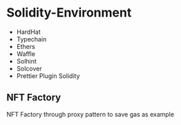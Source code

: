 # Solidity-Environment

- HardHat
- Typechain
- Ethers
- Waffle
- Solhint
- Solcover
- Prettier Plugin Solidity

## NFT Factory
NFT Factory through proxy pattern to save gas as example